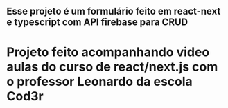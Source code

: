 ## Esse projeto é um formulário feito em react-next e typescript com API firebase para CRUD
# Projeto feito acompanhando video aulas do curso de react/next.js com o professor Leonardo da escola Cod3r